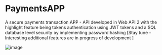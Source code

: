 # PaymentsAPP
A secure payments transaction APP - API developed in Web API 2 with the highlight feature being tokens authentication using JWT tokens and a SQL database level security by implementing password hashing [Stay tune - Interesting additional features are in progress of development ]

![image](https://user-images.githubusercontent.com/57678483/113749666-82dd6c00-9727-11eb-8065-4235d17390a4.png)

